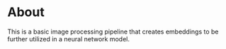 # About
This is a basic image processing pipeline that creates embeddings to be further utilized in a neural network model.
